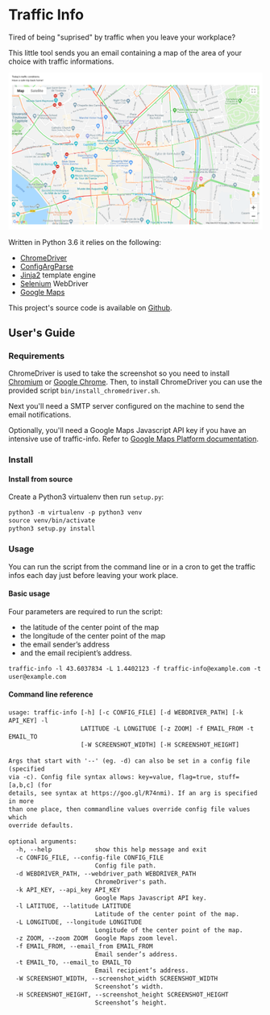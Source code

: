 # Traffic Info

Tired of being "suprised" by traffic when you leave your workplace?

This little tool sends you an email containing a map of the area of your choice with traffic informations.

![Traffic info screenshot](https://github.com/Da-Juan/traffic_info/blob/master/docs/_static/images/email_screenshot.png)

Written in Python 3.6 it relies on the following:
* [ChromeDriver](http://chromedriver.chromium.org/)
* [ConfigArgParse](https://github.com/bw2/ConfigArgParse)
* [Jinja2](http://jinja.pocoo.org/) template engine
* [Selenium](https://github.com/SeleniumHQ/Selenium) WebDriver
* [Google Maps](https://maps.google.com)

This project's source code is available on [Github](https://github.com/Da-Juan/traffic_info).

## User's Guide

### Requirements

ChromeDriver is used to take the screenshot so you need to install [Chromium](https://www.chromium.org/) or [Google Chrome](https://www.google.com/chrome/).
Then, to install ChromeDriver you can use the provided script `bin/install_chromedriver.sh`.

Next you'll need a SMTP server configured on the machine to send the email notifications.

Optionally, you'll need a Google Maps Javascript API key if you have an intensive use of traffic-info.
Refer to [Google Maps Platform documentation](https://developers.google.com/maps/documentation/javascript/get-api-key).

### Install

#### Install from source

Create a Python3 virtualenv then run `setup.py`:

```text
python3 -m virtualenv -p python3 venv
source venv/bin/activate
python3 setup.py install
```

### Usage

You can run the script from the command line or in a cron to get the traffic infos each day just before leaving your work place.

#### Basic usage

Four parameters are required to run the script:
* the latitude of the center point of the map
* the longitude of the center point of the map
* the email sender’s address
* and the email recipient’s address.

```text
traffic-info -l 43.6037834 -L 1.4402123 -f traffic-info@example.com -t user@example.com
```

#### Command line reference

```text
usage: traffic-info [-h] [-c CONFIG_FILE] [-d WEBDRIVER_PATH] [-k API_KEY] -l
                    LATITUDE -L LONGITUDE [-z ZOOM] -f EMAIL_FROM -t EMAIL_TO
                    [-W SCREENSHOT_WIDTH] [-H SCREENSHOT_HEIGHT]

Args that start with '--' (eg. -d) can also be set in a config file (specified
via -c). Config file syntax allows: key=value, flag=true, stuff=[a,b,c] (for
details, see syntax at https://goo.gl/R74nmi). If an arg is specified in more
than one place, then commandline values override config file values which
override defaults.

optional arguments:
  -h, --help            show this help message and exit
  -c CONFIG_FILE, --config-file CONFIG_FILE
                        Config file path.
  -d WEBDRIVER_PATH, --webdriver_path WEBDRIVER_PATH
                        ChromeDriver's path.
  -k API_KEY, --api_key API_KEY
                        Google Maps Javascript API key.
  -l LATITUDE, --latitude LATITUDE
                        Latitude of the center point of the map.
  -L LONGITUDE, --longitude LONGITUDE
                        Longitude of the center point of the map.
  -z ZOOM, --zoom ZOOM  Google Maps zoom level.
  -f EMAIL_FROM, --email_from EMAIL_FROM
                        Email sender’s address.
  -t EMAIL_TO, --email_to EMAIL_TO
                        Email recipient’s address.
  -W SCREENSHOT_WIDTH, --screenshot_width SCREENSHOT_WIDTH
                        Screenshot’s width.
  -H SCREENSHOT_HEIGHT, --screenshot_height SCREENSHOT_HEIGHT
                        Screenshot’s height.
```
